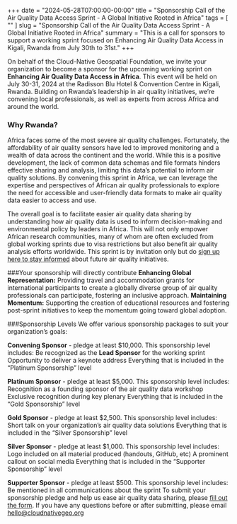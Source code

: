 +++ 
date = "2024-05-28T07:00:00-00:00" 
title = "Sponsorship Call of the Air Quality Data Access Sprint - A Global Initiative Rooted in Africa" 
tags = [ "" ] 
slug = "Sponsorship Call of the Air Quality Data Access Sprint - A Global Initiative Rooted in Africa"
summary = "This is a call for sponsors to support a working sprint focused on Enhancing Air Quality Data Access in Kigali, Rwanda from July 30th to 31st." 
+++

On behalf of the Cloud-Native Geospatial Foundation, we invite your organization to become a sponsor for the upcoming working sprint on **Enhancing Air Quality Data Access in Africa**. This event will be held on July 30-31, 2024 at the Radisson Blu Hotel & Convention Centre in Kigali, Rwanda. Building on Rwanda’s leadership in air quality initiatives, we’re convening local professionals, as well as experts from across Africa and around the world. 

### Why Rwanda?
Africa faces some of the most severe air quality challenges. Fortunately, the affordability of air quality sensors have led to improved monitoring and a wealth of data across the continent and the world. While this is a positive development, the lack of common data schemas and file formats hinders effective sharing and analysis, limiting this data’s potential to inform air quality solutions. By convening this sprint in Africa, we can leverage the expertise and perspectives of African air quality professionals to explore the need for accessible and user-friendly data formats to make air quality data easier to access and use. 

The overall goal is to facilitate easier air quality data sharing by understanding how air quality data is used to inform decision-making and environmental policy by leaders in Africa. This will not only empower African research communities, many of whom are often excluded from global working sprints due to visa restrictions but also benefit air quality analysis efforts worldwide. This sprint is by invitation only but do [sign up here to stay informed](https://cloudnativegeo.us21.list-manage.com/subscribe?u=9007e9da43631cae49faa141c&id=2015a8d705) about future air quality initiatives.

###Your sponsorship will directly contribute 
**Enhancing Global Representation:** Providing travel and accommodation grants for international participants to create a globally diverse group of air quality professionals can participate, fostering an inclusive approach. 
**Maintaining Momentum:** Supporting the creation of educational resources and fostering post-sprint initiatives to keep the momentum going toward global adoption. 

###Sponsorship Levels
We offer various sponsorship packages to suit your organization’s goals:

**Convening Sponsor** - pledge at least $10,000. This sponsorship level includes:
Be recognized as the **Lead Sponsor** for the working sprint
Opportunity to deliver a keynote address
Everything that is included in the “Platinum Sponsorship” level

**Platinum Sponsor** - pledge at least $5,000. This sponsorship level includes:
Recognition as a founding sponsor of the air quality data workshop
Exclusive recognition during key plenary 
Everything that is included in the “Gold Sponsorship” level

**Gold Sponsor** - pledge at least $2,500. This sponsorship level includes:
Short talk on your organization’s air quality data solutions
Everything that is included in the “Silver Sponsorship” level

**Silver Sponsor** - pledge at least $1,000. This sponsorship level includes:
Logo included on all material produced (handouts, GitHub, etc)
A prominent callout on social media 
Everything that is included in the “Supporter Sponsorship” level

**Supporter Sponsor** - pledge at least $500. This sponsorship level includes:
Be mentioned in all communications about the sprint
To submit your sponsorship pledge and help us ease air quality data sharing, please [fill out the form](https://forms.gle/r4dvPC8cphfhDhyu9). If you have any questions before or after submitting, please email hello@cloudnativegeo.org 
